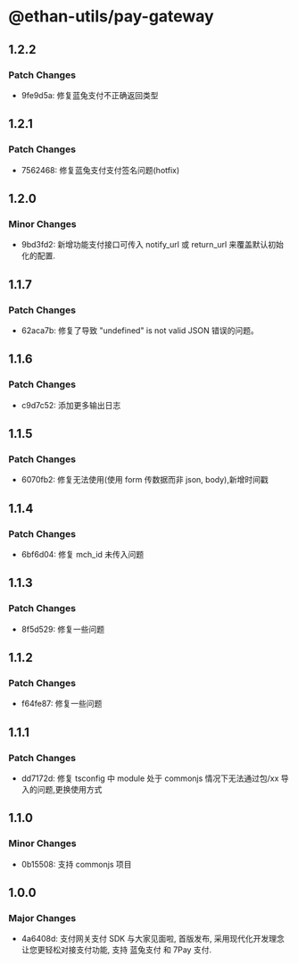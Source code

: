 # @ethan-utils/pay-gateway

## 1.2.2

### Patch Changes

- 9fe9d5a: 修复蓝兔支付不正确返回类型

## 1.2.1

### Patch Changes

- 7562468: 修复蓝兔支付支付签名问题(hotfix)

## 1.2.0

### Minor Changes

- 9bd3fd2: 新增功能支付接口可传入 notify_url 或 return_url 来覆盖默认初始化的配置.

## 1.1.7

### Patch Changes

- 62aca7b: 修复了导致 "undefined" is not valid JSON 错误的问题。

## 1.1.6

### Patch Changes

- c9d7c52: 添加更多输出日志

## 1.1.5

### Patch Changes

- 6070fb2: 修复无法使用(使用 form 传数据而非 json, body),新增时间戳

## 1.1.4

### Patch Changes

- 6bf6d04: 修复 mch_id 未传入问题

## 1.1.3

### Patch Changes

- 8f5d529: 修复一些问题

## 1.1.2

### Patch Changes

- f64fe87: 修复一些问题

## 1.1.1

### Patch Changes

- dd7172d: 修复 tsconfig 中 module 处于 commonjs 情况下无法通过包/xx 导入的问题,更换使用方式

## 1.1.0

### Minor Changes

- 0b15508: 支持 commonjs 项目

## 1.0.0

### Major Changes

- 4a6408d: 支付网关支付 SDK 与大家见面啦, 首版发布, 采用现代化开发理念让您更轻松对接支付功能, 支持 蓝兔支付 和 7Pay 支付.

